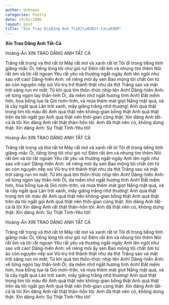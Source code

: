 ```yaml
---
author: Unknown
categories: Poetry
date: 24/02/2006
layout: post
title: "Xin Trao D\xE2ng Anh T\xE2\u0301t-Ca\u0309"
---
```


**Xin Trao Dâng Anh Tất-Cả**

Hoàng-Ân
XIN TRAO DÂNG ANH TẤT CẢ

Trăng rất trong và thơ rất tơ
Mây rất mơ và xanh rất lơ
Tôi đi trong tiếng tình giăng-mắc
Ôi, tiếng lòng tôi như gió ru!
Đêm rất êm và nhung tím thêm
Nôi rất ôm và tôi rất ngoan
Yêu rất yêu và thương ngất-ngây
Anh lên ngôi như sao với cao!
Dâng-hiến Anh: về riêng môi ấy sen
Bao mộng tôi chất ôm từ  áo còn nguyên nếp soi
Vũ-trụ trở thành thật như da thịt
Trăng sao và mặt trời sáng run mi mắt:
Từ khi quả tim thổn-thức nhịp tên Anh!
Dâng-hiến Anh: về từng ngón tay thần-linh
Ôi, da mềm nhớ ngất hương tình Anh!
Đất mềm hơn, hoa bỗng lụa-là
Gió mơn-trớn, và mưa thêm mát giọt
Nắng mật quá, và lá cây ngắt quá
Làn trời xanh, mây giăng trắng nhớ thương!
Anh quá thật trong tim tôi máu đỏ
Anh quá thật nên không-gian bỗng thật
Anh quá thật trên da tôi ngất gọi
Anh quá thật nên thời-gian cũng thật:
Xin dâng Anh tất-cả là tôi
Xin dâng Anh rất thật thân-hồn tôi:
Anh đã thật nên có, không dưng thật:
Xin dâng Anh: Sự Thật Tình-Yêu tôi!

Hoàng-Ân
XIN TRAO DÂNG ANH TẤT CẢ

Trăng rất trong và thơ rất tơ
Mây rất mơ và xanh rất lơ
Tôi đi trong tiếng tình giăng-mắc
Ôi, tiếng lòng tôi như gió ru!
Đêm rất êm và nhung tím thêm
Nôi rất ôm và tôi rất ngoan
Yêu rất yêu và thương ngất-ngây
Anh lên ngôi như sao với cao!
Dâng-hiến Anh: về riêng môi ấy sen
Bao mộng tôi chất ôm từ  áo còn nguyên nếp soi
Vũ-trụ trở thành thật như da thịt
Trăng sao và mặt trời sáng run mi mắt:
Từ khi quả tim thổn-thức nhịp tên Anh!
Dâng-hiến Anh: về từng ngón tay thần-linh
Ôi, da mềm nhớ ngất hương tình Anh!
Đất mềm hơn, hoa bỗng lụa-là
Gió mơn-trớn, và mưa thêm mát giọt
Nắng mật quá, và lá cây ngắt quá
Làn trời xanh, mây giăng trắng nhớ thương!
Anh quá thật trong tim tôi máu đỏ
Anh quá thật nên không-gian bỗng thật
Anh quá thật trên da tôi ngất gọi
Anh quá thật nên thời-gian cũng thật:
Xin dâng Anh tất-cả là tôi
Xin dâng Anh rất thật thân-hồn tôi:
Anh đã thật nên có, không dưng thật:
Xin dâng Anh: Sự Thật Tình-Yêu tôi!

Hoàng-Ân
XIN TRAO DÂNG ANH TẤT CẢ

Trăng rất trong và thơ rất tơ
Mây rất mơ và xanh rất lơ
Tôi đi trong tiếng tình giăng-mắc
Ôi, tiếng lòng tôi như gió ru!
Đêm rất êm và nhung tím thêm
Nôi rất ôm và tôi rất ngoan
Yêu rất yêu và thương ngất-ngây
Anh lên ngôi như sao với cao!
Dâng-hiến Anh: về riêng môi ấy sen
Bao mộng tôi chất ôm từ  áo còn nguyên nếp soi
Vũ-trụ trở thành thật như da thịt
Trăng sao và mặt trời sáng run mi mắt:
Từ khi quả tim thổn-thức nhịp tên Anh!
Dâng-hiến Anh: về từng ngón tay thần-linh
Ôi, da mềm nhớ ngất hương tình Anh!
Đất mềm hơn, hoa bỗng lụa-là
Gió mơn-trớn, và mưa thêm mát giọt
Nắng mật quá, và lá cây ngắt quá
Làn trời xanh, mây giăng trắng nhớ thương!
Anh quá thật trong tim tôi máu đỏ
Anh quá thật nên không-gian bỗng thật
Anh quá thật trên da tôi ngất gọi
Anh quá thật nên thời-gian cũng thật:
Xin dâng Anh tất-cả là tôi
Xin dâng Anh rất thật thân-hồn tôi:
Anh đã thật nên có, không dưng thật:
Xin dâng Anh: Sự Thật Tình-Yêu tôi!
